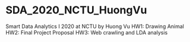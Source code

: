 # SDA_2020_NCTU_HuongVu
Smart Data Analytics I 2020 at NCTU by Huong Vu
HW1: Drawing Animal
HW2: Final Project Proposal
HW3: Web crawling and LDA analysis
